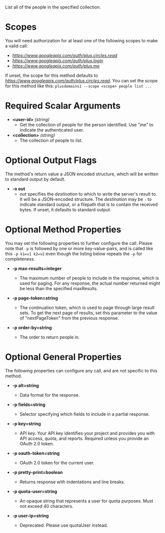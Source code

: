 List all of the people in the specified collection.
# Scopes

You will need authorization for at least one of the following scopes to make a valid call:

* *https://www.googleapis.com/auth/plus.circles.read*
* *https://www.googleapis.com/auth/plus.login*
* *https://www.googleapis.com/auth/plus.me*

If unset, the scope for this method defaults to *https://www.googleapis.com/auth/plus.circles.read*.
You can set the scope for this method like this: `plusdomains1 --scope <scope> people list ...`
# Required Scalar Arguments
* **&lt;user-id&gt;** *(string)*
    - Get the collection of people for the person identified. Use &#34;me&#34; to indicate the authenticated user.
* **&lt;collection&gt;** *(string)*
    - The collection of people to list.

# Optional Output Flags

The method's return value a JSON encoded structure, which will be written to standard output by default.

* **-o out**
    - *out* specifies the *destination* to which to write the server's result to.
      It will be a JSON-encoded structure.
      The *destination* may be `-` to indicate standard output, or a filepath that is to contain the received bytes.
      If unset, it defaults to standard output.
# Optional Method Properties

You may set the following properties to further configure the call. Please note that `-p` is followed by one 
or more key-value-pairs, and is called like this `-p k1=v1 k2=v2` even though the listing below repeats the
`-p` for completeness.

* **-p max-results=integer**
    - The maximum number of people to include in the response, which is used for paging. For any response, the actual number returned might be less than the specified maxResults.

* **-p page-token=string**
    - The continuation token, which is used to page through large result sets. To get the next page of results, set this parameter to the value of &#34;nextPageToken&#34; from the previous response.

* **-p order-by=string**
    - The order to return people in.

# Optional General Properties

The following properties can configure any call, and are not specific to this method.

* **-p alt=string**
    - Data format for the response.

* **-p fields=string**
    - Selector specifying which fields to include in a partial response.

* **-p key=string**
    - API key. Your API key identifies your project and provides you with API access, quota, and reports. Required unless you provide an OAuth 2.0 token.

* **-p oauth-token=string**
    - OAuth 2.0 token for the current user.

* **-p pretty-print=boolean**
    - Returns response with indentations and line breaks.

* **-p quota-user=string**
    - An opaque string that represents a user for quota purposes. Must not exceed 40 characters.

* **-p user-ip=string**
    - Deprecated. Please use quotaUser instead.

